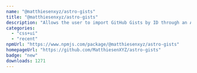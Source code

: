 ```yaml
---
name: "@matthiesenxyz/astro-gists"
title: "@matthiesenxyz/astro-gists"
description: "Allows the user to import GitHub Gists by ID through an Astro Component and Octokit"
categories:
  - "css+ui"
  - "recent"
npmUrl: "https://www.npmjs.com/package/@matthiesenxyz/astro-gists"
homepageUrl: "https://github.com/MatthiesenXYZ/astro-gists"
badge: "new"
downloads: 1271
---
```

